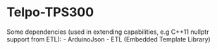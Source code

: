 # Telpo-TPS300

Some dependencies (used in extending capabilities, e.g C++11 nullptr support from ETL):
	- ArduinoJson
	- ETL (Embedded Template Library)
